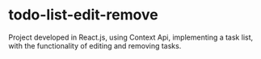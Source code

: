 # todo-list-edit-remove
Project developed in React.js, using Context Api, implementing a task list, with the functionality of editing and removing tasks.
